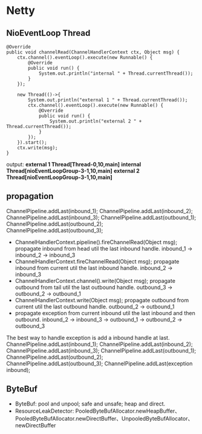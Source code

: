# Netty

## NioEventLoop Thread
```
@Override
public void channelRead(ChannelHandlerContext ctx, Object msg) {
    ctx.channel().eventLoop().execute(new Runnable() {
        @Override
        public void run() {
            System.out.println("internal " + Thread.currentThread());
        }
    });

    new Thread(()->{
        System.out.println("external 1 " + Thread.currentThread());
        ctx.channel().eventLoop().execute(new Runnable() {
            @Override
            public void run() {
                System.out.println("external 2 " + Thread.currentThread());
            }
        });
    }).start();
    ctx.write(msg);
}
```
output:
**external 1 Thread[Thread-0,10,main]**
**internal Thread[nioEventLoopGroup-3-1,10,main]**
**external 2 Thread[nioEventLoopGroup-3-1,10,main]**

## propagation
ChannelPipeline.addLast(inbound_1);
ChannelPipeline.addLast(inbound_2);
ChannelPipeline.addLast(inbound_3);
ChannelPipeline.addLast(outbound_1);
ChannelPipeline.addLast(outbound_2);
ChannelPipeline.addLast(outbound_3);

- ChannelHandlerContext.pipeline().fireChannelRead(Object msg); propagate inbound from head util the last inbound handle.
inbound_1 -> inbound_2 -> inbound_3
- ChannelHandlerContext.fireChannelRead(Object msg); propagate inbound from current util the last inbound handle.
inbound_2 -> inbound_3
- ChannelHandlerContext.channel().write(Object msg); propagate outbound from tail util the last outbound handle.
outbound_3 -> outbound_2 -> outbound_1
- ChannelHandlerContext.write(Object msg); propagate outbound from current util the last outbound handle.
outbound_2 -> outbound_1
- propagate exception from current inbound util the last inbound and then outbound.
inbound_2 -> inbound_3 -> outbound_1 -> outbound_2 -> outbound_3

The best way to handle exception is add a inbound handle at last.
ChannelPipeline.addLast(inbound_1);
ChannelPipeline.addLast(inbound_2);
ChannelPipeline.addLast(inbound_3);
ChannelPipeline.addLast(outbound_1);
ChannelPipeline.addLast(outbound_2);
ChannelPipeline.addLast(outbound_3);
ChannelPipeline.addLast(exception inbound);

## ByteBuf
- ByteBuf: pool and unpool; safe and unsafe; heap and direct.
- ResourceLeakDetector: PooledByteBufAllocator.newHeapBuffer、PooledByteBufAllocator.newDirectBuffer、UnpooledByteBufAllocator、newDirectBuffer

